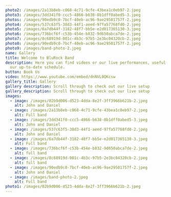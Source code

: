 ```yaml
---
photo2: /images/2a13b8eb-c068-4c71-9cfe-43bea1c0eb97-2.jpeg
photo3: /images/3dd341f0-ccc5-4866-b638-8b1dff0abed5-3.jpeg
photos: /images/90edb9c0-7bcf-40eb-ac96-9ae29501757f-2.jpeg
photo4: /images/537c63f5-38d3-44f1-aeed-97fa57768fd0-2.jpeg
photo5: /images/6a7db44f-3182-48f7-bb5e-e2d017365130-3.jpeg
photo6: /images/736bcf6f-c53b-454e-b832-9d650abca7de-2.jpeg
photo7: /images/8c68919d-001c-4b3c-97b5-2e3bc04320cb-2.jpeg
photo8: /images/90edb9c0-7bcf-40eb-ac96-9ae29501757f-2.jpeg
photo9: /images/band-photo-2.jpeg
name: Gallery
title: Welcome to BluRock Band
description: Here you can find videos or our live performances, useful links and
  our up-to-date schedule.
button: Book Us
video: https://www.youtube.com/embed/dnNVL0QKcsw
gallery_title: Gallery
gallery description: Scroll through to check out our live setup
gallery_description: Scroll through to check out our live setup
images:
  - image: /images/02b9d006-d523-4dda-8e2f-3ff3966b621b-2.jpeg
    alt: John and Daniel
  - image: /images/2a13b8eb-c068-4c71-9cfe-43bea1c0eb97-2.jpeg
    alt: Full band
  - image: /images/3dd341f0-ccc5-4866-b638-8b1dff0abed5-3.jpeg
    alt: John and Daniel
  - image: /images/537c63f5-38d3-44f1-aeed-97fa57768fd0-2.jpeg
    alt: John and Daniel
  - image: /images/6a7db44f-3182-48f7-bb5e-e2d017365130-3.jpeg
    alt: Full band
  - image: /images/736bcf6f-c53b-454e-b832-9d650abca7de-2.jpeg
    alt: full band
  - image: /images/8c68919d-001c-4b3c-97b5-2e3bc04320cb-2.jpeg
    alt: full band
  - image: /images/90edb9c0-7bcf-40eb-ac96-9ae29501757f-2.jpeg
    alt: John and Daniel
  - image: /images/band-photo-2.jpeg
    alt: Full band
photo1: /images/02b9d006-d523-4dda-8e2f-3ff3966b621b-2.jpeg
---
```

